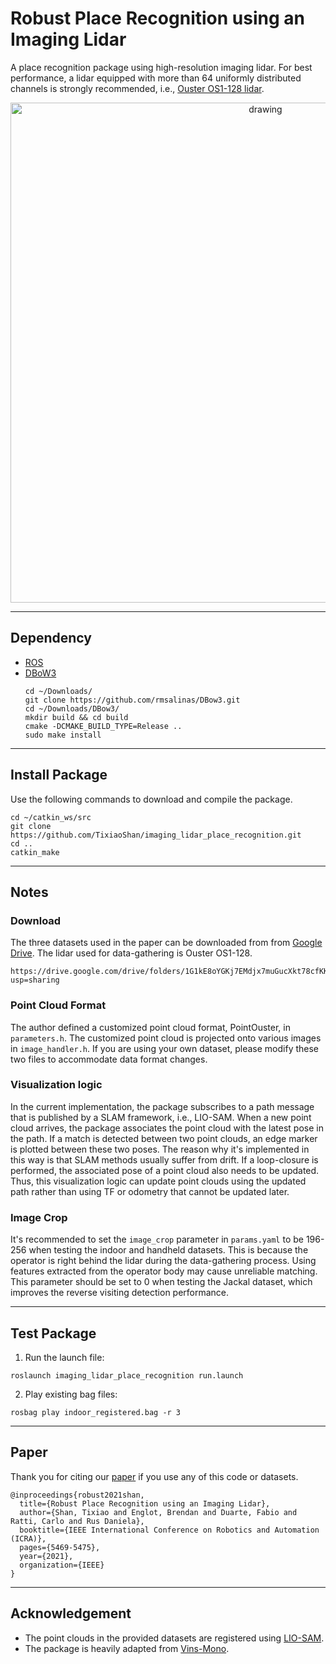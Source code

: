 # Robust Place Recognition using an Imaging Lidar

A place recognition package using high-resolution imaging lidar. For best performance, a lidar equipped with more than 64 uniformly distributed channels is strongly recommended, i.e., [Ouster OS1-128 lidar](https://ouster.com/products/os1-lidar-sensor/).

<p align='center'>
    <img src="./doc/demo.gif" alt="drawing" width="800"/>
</p>

---

## Dependency

- [ROS](http://wiki.ros.org/ROS/Installation)
- [DBoW3](https://github.com/rmsalinas/DBow3)
  ```
  cd ~/Downloads/
  git clone https://github.com/rmsalinas/DBow3.git
  cd ~/Downloads/DBow3/
  mkdir build && cd build
  cmake -DCMAKE_BUILD_TYPE=Release ..
  sudo make install
  ```

---

## Install Package

Use the following commands to download and compile the package.

```
cd ~/catkin_ws/src
git clone https://github.com/TixiaoShan/imaging_lidar_place_recognition.git
cd ..
catkin_make
```

---

## Notes

### Download

The three datasets used in the paper can be downloaded from from [Google Drive](https://drive.google.com/drive/folders/1G1kE8oYGKj7EMdjx7muGucXkt78cfKKU?usp=sharing). The lidar used for data-gathering is Ouster OS1-128.
```
https://drive.google.com/drive/folders/1G1kE8oYGKj7EMdjx7muGucXkt78cfKKU?usp=sharing
```

### Point Cloud Format

The author defined a customized point cloud format, PointOuster, in ```parameters.h```. The customized point cloud is projected onto various images in ```image_handler.h```. If you are using your own dataset, please modify these two files to accommodate data format changes.


### Visualization logic

In the current implementation, the package subscribes to a path message that is published by a SLAM framework, i.e., LIO-SAM. When a new point cloud arrives, the package associates the point cloud with the latest pose in the path. If a match is detected between two point clouds, an edge marker is plotted between these two poses. The reason why it's implemented in this way is that SLAM methods usually suffer from drift. If a loop-closure is performed, the associated pose of a point cloud also needs to be updated. Thus, this visualization logic can update point clouds using the updated path rather than using TF or odometry that cannot be updated later.

### Image Crop

It's recommended to set the ```image_crop``` parameter in ```params.yaml``` to be 196-256 when testing the indoor and handheld datasets. This is because the operator is right behind the lidar during the data-gathering process. Using features extracted from the operator body may cause unreliable matching. This parameter should be set to 0 when testing the Jackal dataset, which improves the reverse visiting detection performance.

---

## Test Package

1. Run the launch file:
```
roslaunch imaging_lidar_place_recognition run.launch
```

2. Play existing bag files:
```
rosbag play indoor_registered.bag -r 3
```

---

## Paper 

Thank you for citing our [paper](./doc/paper.pdf) if you use any of this code or datasets. 
```
@inproceedings{robust2021shan,
  title={Robust Place Recognition using an Imaging Lidar},
  author={Shan, Tixiao and Englot, Brendan and Duarte, Fabio and Ratti, Carlo and Rus Daniela},
  booktitle={IEEE International Conference on Robotics and Automation (ICRA)},
  pages={5469-5475},
  year={2021},
  organization={IEEE}
}
```

---

## Acknowledgement

  - The point clouds in the provided datasets are registered using [LIO-SAM](https://github.com/TixiaoShan/LIO-SAM).
  - The package is heavily adapted from [Vins-Mono](https://github.com/HKUST-Aerial-Robotics/VINS-Mono).
